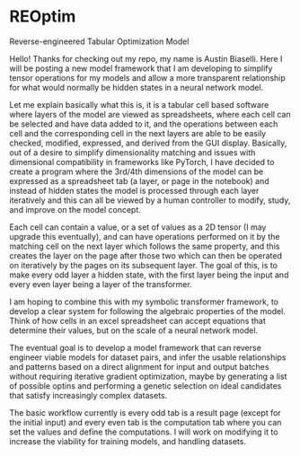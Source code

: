 # REOptim
Reverse-engineered Tabular Optimization Model

Hello! Thanks for checking out my repo, my name is Austin Biaselli. Here I will be posting a new model framework that I am developing to simplify tensor operations for my models and allow a more transparent relationship for what would normally be hidden states in a neural network model.

Let me explain basically what this is, it is a tabular cell based software where layers of the model are viewed as spreadsheets, where each cell can be selected and have data added to it, and the operations between each cell and the corresponding cell in the next layers are able to be easily checked, modified, expressed, and derived from the GUI display. Basically, out of a desire to simplify dimensionality matching and issues with dimensional compatibility in frameworks like PyTorch, I have decided to create a program where the 3rd/4th dimensions of the model can be expressed as a spreadsheet tab (a layer, or page in the notebook) and instead of hidden states the model is processed through each layer iteratively and this can all be viewed by a human controller to modify, study, and improve on the model concept.

Each cell can contain a value, or a set of values as a 2D tensor (I may upgrade this eventually), and can have operations performed on it by the matching cell on the next layer which follows the same property, and this creates the layer on the page after those two which can then be operated on iteratively by the pages on its subsequent layer. The goal of this, is to make every odd layer a hidden state, with the first layer being the input and every even layer being a layer of the transformer. 

I am hoping to combine this with my symbolic transformer framework, to develop a clear system for following the algebraic properties of the model. Think of how cells in an excel spreadsheet can accept equations that determine their values, but on the scale of a neural network model. 

The eventual goal is to develop a model framework that can reverse engineer viable models for dataset pairs, and infer the usable relationships and patterns based on a direct alignment for input and output batches without requiring iterative gradient optimization, maybe by generating a list of possible optins and performing a genetic selection on ideal candidates that satisfy increasingly complex datasets.

The basic workflow currently is every odd tab is a result page (except for the initial input) and every even tab is the computation tab where you can set the values and define the computations. I  will work on modifying it to increase the viability for training models, and handling datasets.
